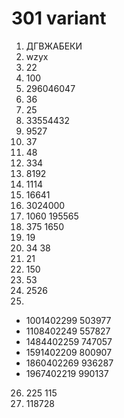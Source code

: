 # 301 variant

1. ДГВЖАБЕКИ
2. wzyx
3. 22
4. 100
5. 296046047
6. 36
7. 25
8. 33554432
9. 9527
10. 37
11. 48
12. 334
13. 8192
14. 1114
15. 16641
16. 3024000
17. 1060 195565
18. 375 1650
19. 19
20. 34 38
21. 21
22. 150
23. 53
24. 2526
25. 
- 1001402299 503977
- 1108402249 557827
- 1484402259 747057
- 1591402209 800907
- 1860402269 936287
- 1967402219 990137
26. 225 115
27. 118728